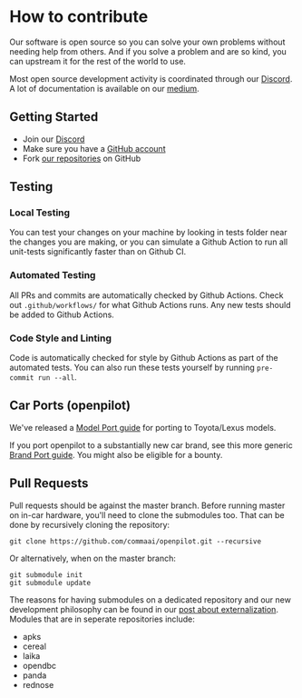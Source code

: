 # How to contribute

Our software is open source so you can solve your own problems without needing help from others. And if you solve a problem and are so kind, you can upstream it for the rest of the world to use.

Most open source development activity is coordinated through our [Discord](https://discord.comma.ai). A lot of documentation is available on our [medium](https://medium.com/@comma_ai/).

## Getting Started

 * Join our [Discord](https://discord.comma.ai)
 * Make sure you have a [GitHub account](https://github.com/signup/free)
 * Fork [our repositories](https://github.com/commaai) on GitHub

## Testing
### Local Testing	

You can test your changes on your machine by looking in tests folder near the changes you are making, or you can simulate a Github Action to run all unit-tests significantly faster than on Github CI. 

### Automated Testing

All PRs and commits are automatically checked by Github Actions. Check out `.github/workflows/` for what Github Actions runs. Any new tests should be added to Github Actions.

### Code Style and Linting

Code is automatically checked for style by Github Actions as part of the automated tests. You can also run these tests yourself by running `pre-commit run --all`.

## Car Ports (openpilot)

We've released a [Model Port guide](https://medium.com/@comma_ai/openpilot-port-guide-for-toyota-models-e5467f4b5fe6) for porting to Toyota/Lexus models.

If you port openpilot to a substantially new car brand, see this more generic [Brand Port guide](https://medium.com/@comma_ai/how-to-write-a-car-port-for-openpilot-7ce0785eda84). You might also be eligible for a bounty.

## Pull Requests

Pull requests should be against the master branch. Before running master on in-car hardware, you'll need to clone the submodules too. That can be done by recursively cloning the repository:
```
git clone https://github.com/commaai/openpilot.git --recursive
```
Or alternatively, when on the master branch:
```
git submodule init
git submodule update
```
The reasons for having submodules on a dedicated repository and our new development philosophy can be found in our [post about externalization](https://medium.com/@comma_ai/a-2020-theme-externalization-13b33326d8b3).
Modules that are in seperate repositories include:
* apks
* cereal
* laika
* opendbc
* panda
* rednose
